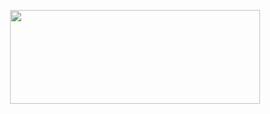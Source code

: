 <!-- Author: Spelljinxer -->
<p align="center"><img width="400" height="150" src="https://i.imgur.com/M3j4DRA.gif">
</p>
